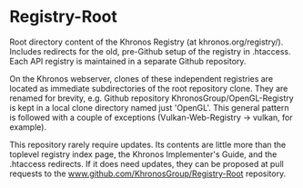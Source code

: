# Registry-Root

Root directory content of the Khronos Registry (at khronos.org/registry/).
Includes redirects for the old, pre-Github setup of the registry in
.htaccess.
Each API registry is maintained in a separate Github repository.

On the Khronos webserver, clones of these independent registries are located
as immediate subdirectories of the root repository clone.
They are renamed for brevity, e.g. Github repository
KhronosGroup/OpenGL-Registry is kept in a local clone directory named just
'OpenGL'.
This general pattern is followed with a couple of exceptions
(Vulkan-Web-Registry -> vulkan, for example).

This repository rarely require updates. Its contents are little more than
the toplevel registry index page, the Khronos Implementer's Guide, and the
.htaccess redirects.
If it does need updates, they can be proposed at pull requests to the
www.github.com/KhronosGroup/Registry-Root repository.
